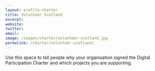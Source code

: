```yaml
---
layout: profile-charter
title: Volunteer Scotland
excerpt: 
website: 
twitter: 
email: 
image: /images/charter/volunteer-scotland.jpg
permalink: /charter/volunteer-scotland/
---
```


Use this space to tell people why your organisation signed the Digital Participation Charter and which projects you are supporting.